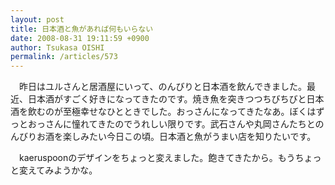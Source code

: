 ```yaml
---
layout: post
title: 日本酒と魚があれば何もいらない
date: 2008-08-31 19:11:59 +0900
author: Tsukasa OISHI
permalink: /articles/573
---
```


　昨日はユルさんと居酒屋にいって、のんびりと日本酒を飲んできました。最近、日本酒がすごく好きになってきたのです。焼き魚を突きつつちびちびと日本酒を飲むのが至極幸せなひとときでした。おっさんになってきたなあ。ぼくはずっとおっさんに憧れてきたのでうれしい限りです。武石さんや丸岡さんたちとのんびりお酒を楽しみたい今日この頃。日本酒と魚がうまい店を知りたいです。

　kaeruspoonのデザインをちょっと変えました。飽きてきたから。もうちょっと変えてみようかな。


